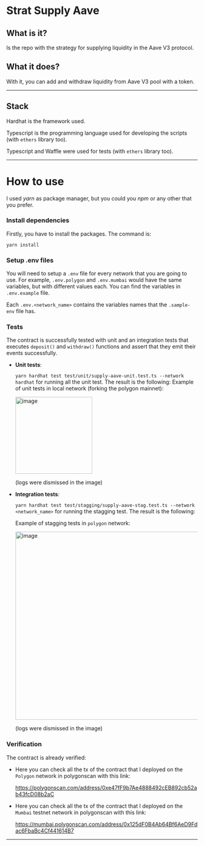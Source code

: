 # Strat Supply Aave

## What is it?

Is the repo with the strategy for supplying liquidity in the Aave V3 protocol.

## What it does?

With it, you can add and withdraw liquidity from Aave V3 pool with a token.

---

## Stack

Hardhat is the framework used.

Typescript is the programming language used for developing the scripts (with `ethers` library too).

Typescript and Waffle were used for tests (with `ethers` library too).

---

# How to use

I used _yarn_ as package manager, but you could you _npm_ or any other that you prefer.


### Install dependencies
Firstly, you have to install the packages. The command is:

`yarn install`

### Setup .env files

You will need to setup a `.env` file for every network that you are going to use.
For example, `.env.polygon` and `.env.mumbai` would have the same variables, but with different values each. You can find the variables in `.env.example` file.

Each `.env.<network_name>` contains the variables names that the `.sample-env` file has.


### Tests

The contract is successfully tested with unit and an integration tests that executes `deposit()` and `withdraw()` functions and assert that they emit their events successfully.

* **Unit tests**:

  `yarn hardhat test test/unit/supply-aave-unit.test.ts --network hardhat` for running all the unit test. The result is the following:
  Example of unit tests in local network (forking the polygon mainnet):

  <img width="202" alt="image" src="https://user-images.githubusercontent.com/71539596/185807019-17deada9-b01f-4768-9f8f-7ab5143117f2.png">

  (logs were dismissed in the image)


* **Integration tests**:

  `yarn hardhat test test/stagging/supply-aave-stag.test.ts --network <network_name>` for running the stagging test. The result is the following:

  Example of stagging tests in `polygon` network:

  <img width="494" alt="image" src="https://user-images.githubusercontent.com/71539596/178420325-70deaed6-d4dd-4c77-adf8-8870e02f18e3.png">

  (logs were dismissed in the image)


### Verification

The contract is already verified:

* Here you can check all the tx of the contract that I deployed on the `Polygon` network in polygonscan with this link: 

  https://polygonscan.com/address/0xe47fF9b7Ae4888492cEB892cb52ab43fcD08b2aC


* Here you can check all the tx of the contract that I deployed on the `Mumbai` testnet network in polygonscan with this link: 

  https://mumbai.polygonscan.com/address/0x125dF0B4Ab64Bf6AeD9Fdac6FbaBc4Cf441614B7

-------
